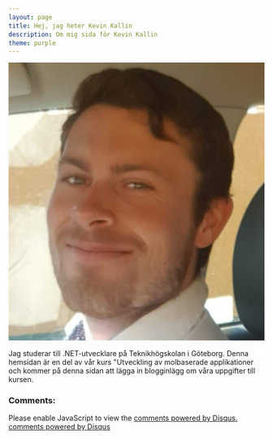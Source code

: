 ```yaml
---
layout: page
title: Hej, jag heter Kevin Kallin
description: Om mig sida för Kevin Kallin
theme: purple
---
```


<img src="assets/images/me.jpg" alt="Bild på Kevin Kallin" class="img-kevin">


Jag studerar till .NET-utvecklare på Teknikhögskolan i Göteborg. Denna hemsidan är en del av vår kurs "Utveckling av molbaserade applikationer och kommer på denna sidan att lägga in blogginlägg om våra uppgifter till kursen. 

### Comments:

<div id="disqus_thread"></div>
<script type="text/javascript">
  /* * * CONFIGURATION VARIABLES: EDIT BEFORE PASTING INTO YOUR WEBPAGE * * */
  var disqus_shortname = '{{site.disqushandler}}';

  /* * * DON'T EDIT BELOW THIS LINE * * */
  (function() {
      var dsq = document.createElement('script'); dsq.type = 'text/javascript'; dsq.async = true;
      dsq.src = '//' + disqus_shortname + '.disqus.com/embed.js';
      (document.getElementsByTagName('head')[0] || document.getElementsByTagName('body')[0]).appendChild(dsq);
  })();
</script>
<noscript>Please enable JavaScript to view the <a href="http://disqus.com/?ref_noscript">comments powered by Disqus.</a></noscript>
<a href="http://disqus.com" class="dsq-brlink">comments powered by <span class="logo-disqus">Disqus</span></a>

<script src="https://txtpen.com/embed.js?site={{site.txtpenhandler}}" />
